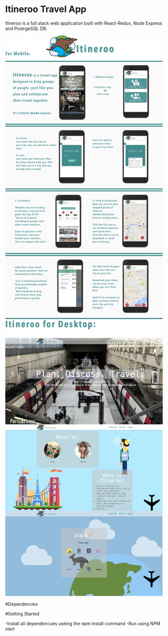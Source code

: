 # Itineroo Travel App

Itineroo is a full stack web application built with React-Redux, Node Express and PostrgeSQL DB. 

![""](https://github.com/ssbelle/Itineroo-React-Redux-Travel-App/blob/master/docs/itineroo-overview-mobile-1.jpg?raw=true)
![](https://github.com/ssbelle/Itineroo-React-Redux-Travel-App/blob/master/docs/itineroo-overview-mobile-2.jpg?raw=true)
![](https://github.com/ssbelle/Itineroo-React-Redux-Travel-App/blob/master/docs/itineroo-overview-mobile-3.jpg?raw=true)
![](https://github.com/ssbelle/Itineroo-React-Redux-Travel-App/blob/master/docs/itineroo-overview-mobile-4.jpg?raw=true)
![](https://github.com/ssbelle/Itineroo-React-Redux-Travel-App/blob/master/docs/itineroo-overview-desktop-frontpage.jpg?raw=true)


#Dependencies 

#Getting Started

-Install all dependencues useing the npm install command
-Run using NPM start
